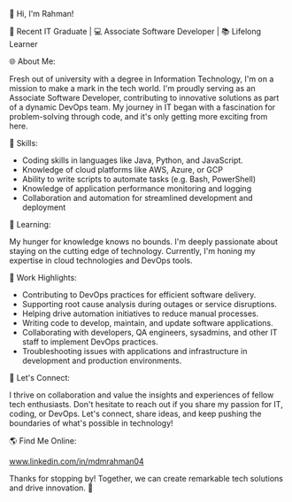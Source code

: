 👋 Hi, I'm Rahman!

🌟 Recent IT Graduate | 💻 Associate Software Developer | 📚 Lifelong Learner

🌐 About Me: 

Fresh out of university with a degree in Information Technology, I'm on a mission to make a mark in the tech world. I'm proudly serving as an Associate Software Developer, contributing to innovative solutions as part of a dynamic DevOps team. My journey in IT began with a fascination for problem-solving through code, and it's only getting more exciting from here.

🔧 Skills:

* Coding skills in languages like Java, Python, and JavaScript.
* Knowledge of cloud platforms like AWS, Azure, or GCP
* Ability to write scripts to automate tasks (e.g. Bash, PowerShell)
* Knowledge of application performance monitoring and logging
* Collaboration and automation for streamlined development and deployment
   
🌱 Learning: 

My hunger for knowledge knows no bounds. I'm deeply passionate about staying on the cutting edge of technology. Currently, I'm honing my expertise in cloud technologies and DevOps tools.

💼 Work Highlights:

* Contributing to DevOps practices for efficient software delivery.
* Supporting root cause analysis during outages or service disruptions.
* Helping drive automation initiatives to reduce manual processes.
* Writing code to develop, maintain, and update software applications.
* Collaborating with developers, QA engineers, sysadmins, and other IT staff to implement DevOps practices.
* Troubleshooting issues with applications and infrastructure in development and production environments.

🤝 Let's Connect: 

I thrive on collaboration and value the insights and experiences of fellow tech enthusiasts. Don't hesitate to reach out if you share my passion for IT, coding, or DevOps. Let's connect, share ideas, and keep pushing the boundaries of what's possible in technology!

🌎 Find Me Online:

www.linkedin.com/in/mdmrahman04

Thanks for stopping by! Together, we can create remarkable tech solutions and drive innovation. 🌌
